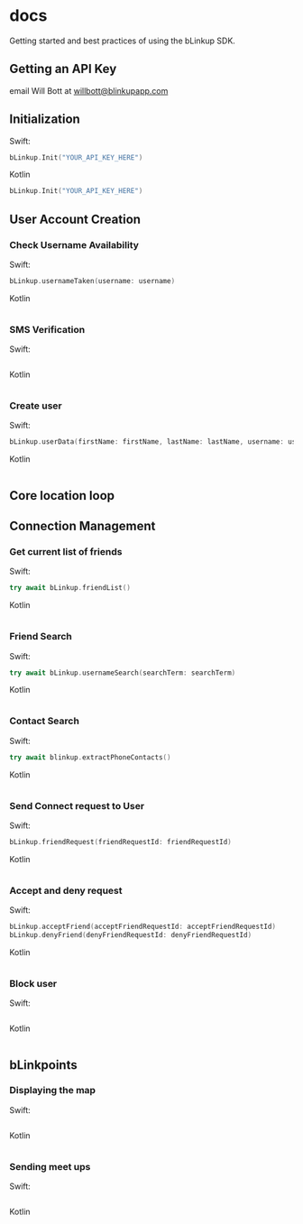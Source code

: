 # docs

Getting started and best practices of using the bLinkup SDK.

## Getting an API Key

email Will Bott at [willbott@blinkupapp.com](mailto:willbott@blinkupapp.com)

## Initialization

Swift:

```swift
bLinkup.Init("YOUR_API_KEY_HERE")
```

Kotlin

```kotlin
bLinkup.Init("YOUR_API_KEY_HERE")
```

## User Account Creation

### Check Username Availability

Swift:

```swift
bLinkup.usernameTaken(username: username)
```

Kotlin

```kotlin

```

### SMS Verification

Swift:

```swift

```

Kotlin

```kotlin

```

### Create user

Swift:

```swift
bLinkup.userData(firstName: firstName, lastName: lastName, username: username)
```

Kotlin

```kotlin

```

## Core location loop

## Connection Management

### Get current list of friends

Swift:

```swift
try await bLinkup.friendList()
```

Kotlin

```kotlin

```

### Friend Search

Swift:

```swift
try await bLinkup.usernameSearch(searchTerm: searchTerm)
```

Kotlin

```kotlin

```

### Contact Search

Swift:

```swift
try await blinkup.extractPhoneContacts()
```

Kotlin

```kotlin

```

### Send Connect request to User

Swift:

```swift
bLinkup.friendRequest(friendRequestId: friendRequestId)
```

Kotlin

```kotlin

```

### Accept and deny request

Swift:

```swift
bLinkup.acceptFriend(acceptFriendRequestId: acceptFriendRequestId)
bLinkup.denyFriend(denyFriendRequestId: denyFriendRequestId)
```

Kotlin

```kotlin

```

### Block user

Swift:

```swift

```

Kotlin

```kotlin

```

## bLinkpoints

### Displaying the map

Swift:

```swift

```

Kotlin 

```kotlin

```

### Sending meet ups

Swift:

```swift

```

Kotlin

```kotlin

```
